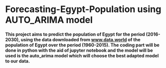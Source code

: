 # Forecasting-Egypt-Population using AUTO_ARIMA model
#### This project aims to predict the population of Egypt for the period (2016-2030), using the data downloaded from www.data.world of the population of Egypt over the period (1960-2015). The coding part will be done in python with the aid of jupyter notebook and the model will be used is the auto_arima model which will choose the best adapted model to our data.
